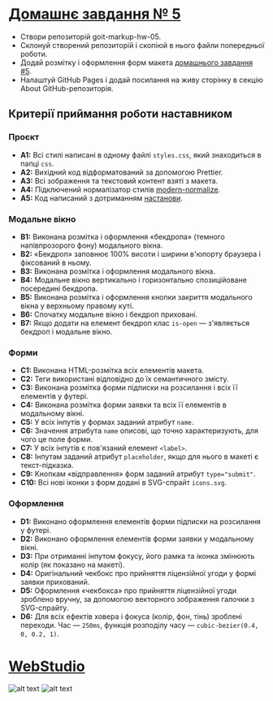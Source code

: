# [Домашнє завдання № 5](https://oykss.github.io/goit-markup-hw-05/)

- Створи репозиторій goit-markup-hw-05.
- Склонуй створений репозиторій і скопіюй в нього файли попередньої роботи.
- Додай розмітку і оформлення форм макета [домашнього завдання #5](https://www.figma.com/file/wuEpGhwCepGCOUw7mZFRac/Web-Studio-(Version-5.0)?type=design&node-id=297035-1582&mode=design&t=HqslgV0OjDOknzIj-0).
- Налаштуй GitHub Pages і додай посилання на живу сторінку в секцію About GitHub-репозиторія.

## Критерії приймання роботи наставником

### Проєкт

- **A1:** Всі стилі написані в одному файлі `styles.css`, який знаходиться в папці `css`.
- **A2:** Вихідний код відформатований за допомогою Prettier.
- **A3:** Всі зображення та текстовий контент взяті з макета.
- **A4:** Підключений нормалізатор стилів [modern-normalize](https://cdnjs.com/libraries/modern-normalize).
- **A5:** Код написаний з дотриманням [настанови](https://codeguide.co/).

### Модальне вікно

- **B1:** Виконана розмітка і оформлення «бекдропа» (темного напівпрозорого фону) модального вікна.
- **B2:** «Бекдроп» заповнює 100% висоти і ширини в'юпорту браузера і фіксований в ньому.
- **B3:** Виконана розмітка і оформлення модального вікна.
- **B4:** Модальне вікно вертикально і горизонтально спозиційоване посередині бекдропа.
- **B5:** Виконана розмітка і оформлення кнопки закриття модального вікна у верхньому правому куті.
- **B6:** Спочатку модальне вікно і бекдроп приховані.
- **B7:** Якщо додати на елемент бекдроп клас `is-open` — з'являється бекдроп і модальне вікно.

### Форми

- **C1:** Виконана HTML-розмітка всіх елементів макета.
- **C2:** Теги використані відповідно до їх семантичного змісту.
- **C3:** Виконана розмітка форми підписки на розсилання і всіх її елементів у футері.
- **C4:** Виконана розмітка форми заявки та всіх її елементів в модальному вікні.
- **C5:** У всіх інпутів у формах заданий атрибут `name`.
- **C6:** Значення атрибута `name` описові, що точно характеризують, для чого це поле форми.
- **C7:** У всіх інпутів є пов'язаний елемент `<label>`.
- **C8:** Інпутам заданий атрибут `placeholder`, якщо для нього в макеті є текст-підказка.
- **C9:** Кнопкам «відправлення» форм заданий атрибут `type="submit"`.
- **C10:** Всі нові іконки з форм додані в SVG-спрайт `icons.svg`.

### Оформлення

- **D1:** Виконано оформлення елементів форми підписки на розсилання у футері.
- **D2:** Виконано оформлення елементів форми заявки у модальному вікні.
- **D3:** При отриманні інпутом фокусу, його рамка та іконка змінюють колір (як показано на макеті).
- **D4:** Оригінальний чекбокс про прийняття ліцензійної угоди у формі заявки прихований.
- **D5:** Оформлення «чекбокса» про прийняття ліцензійної угоди зроблено вручну, за допомогою векторного зображення галочки з SVG-спрайту.
- **D6:** Для всіх ефектів ховера і фокуса (колір, фон, тінь) зроблені переходи. Час — `250ms`, функція розподілу часу — `cubic-bezier(0.4, 0, 0.2, 1)`.

# [WebStudio](https://oykss.github.io/goit-markup-hw-05/)

![alt text](https://i.imgur.com/tOyzmEh.png)
![alt text](https://i.imgur.com/XJbbKTs.png)
